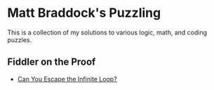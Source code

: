 # Matt Braddock's Puzzling

This is a collection of my solutions to various logic, math, and coding puzzles.

## Fiddler on the Proof
* [Can You Escape the Infinite Loop?](fiddler_070723.md)